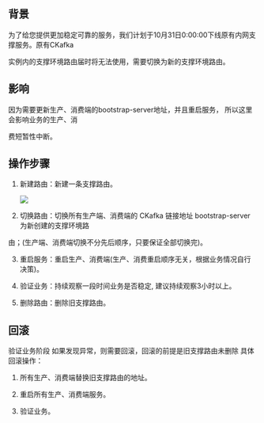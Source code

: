

## 背景

为了给您提供更加稳定可靠的服务，我们计划于10⽉31⽇0:00:00下线原有内⽹⽀撑服务。原有CKafka

实例内的⽀撑环境路由届时将⽆法使⽤，需要切换为新的⽀撑环境路由。

## 影响

因为需要更新⽣产、消费端的bootstrap-server地址，并且重启服务， 所以这⾥会影响业务的⽣产、消

费短暂性中断。

## 操作步骤

1. 新建路由：新建⼀条⽀撑路由。

   ![](https://qcloudimg.tencent-cloud.cn/raw/a9ae889fa4deda39ebbd6392558758b6.png)

2. 切换路由：切换所有⽣产端、消费端的 CKafka 链接地址 bootstrap-server 为新创建的⽀撑环境路

由；(⽣产端、消费端切换不分先后顺序，只要保证全部切换完)。

3. 重启服务：重启⽣产、消费端(⽣产、消费重启顺序⽆关，根据业务情况⾃⾏决策)。

4. 验证业务：持续观察⼀段时间业务是否稳定, 建议持续观察3⼩时以上。

5. 删除路由：删除旧⽀撑路由。

## 回滚

验证业务阶段 如果发现异常，则需要回滚，回滚的前提是旧⽀撑路由未删除 具体回滚操作：

1. 所有⽣产、消费端替换旧⽀撑路由的地址。

2. 重启所有⽣产、消费端服务。

3. 验证业务。
